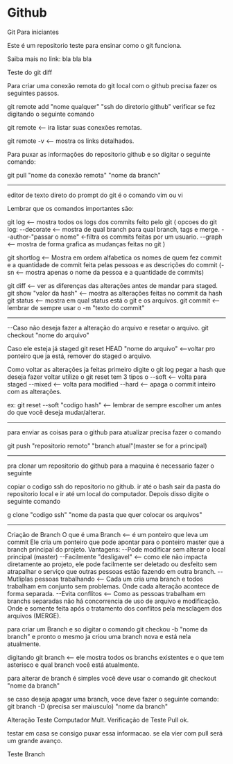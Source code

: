 # Github

Git Para iniciantes

Este é um repositorio teste para ensinar como o git funciona.

Saiba mais no link: bla bla bla

Teste do git diff

Para criar uma conexão remota do git local com o github precisa fazer os seguintes passos.

git remote add "nome qualquer" "ssh do diretorio github"
verificar se fez digitando o seguinte comando

git remote <-- ira listar suas conexões remotas.

git remote -v <-- mostra os links detalhados.

Para puxar as informações do repositorio github e so digitar o seguinte comando:

git pull "nome da conexão remota" "nome da branch"

----------------------------------------------------------------------

editor de texto direto do prompt do git é o comando vim ou vi

Lembrar que os comandos importantes são: 

git log <-- mostra todos os logs dos commits feito pelo git
(
   opcoes do git log:
   --decorate <-- mostra de qual branch para qual branch, tags e merge.
   --author-"passar o nome" <-filtra os commits feitas por um usuario.
   --graph <-- mostra de forma grafica as mudanças feitas no git
)

git shortlog <-- Mostra em ordem alfabetica os nomes de quem fez commit e a quantidade de commit feita pelas pessoas e as descrições do commit
(-sn <-- mostra apenas o nome da pessoa e a quantidade de commits)
 
git diff <-- ver as diferenças das alterações antes de mandar para staged.
git show "valor da hash" <-- mostra as alterações feitas no commit da hash
git status <-- mostra em qual status está o git e os arquivos. 
git commit <-- lembrar de sempre usar o -m "texto do commit"

-----------------------------------------------------------------------

--Caso não deseja fazer a alteração do arquivo e resetar o arquivo.
git checkout "nome do arquivo"

Caso ele esteja já staged
git reset HEAD "nome do arquivo" <--voltar pro ponteiro que ja está, remover do staged o arquivo.

Como voltar as alterações ja feitas
primeiro digite o git log
pegar a hash que deseja fazer voltar
utilize o git reset 
tem 3 tipos o
--soft <-- volta para staged
--mixed <-- volta para modified
--hard <-- apaga o commit inteiro com as alterações.

ex: git reset --soft "codigo hash" <-- lembrar de sempre escolher um antes do que você deseja mudar/alterar. 

--------------------------------------------------------------------------------

para enviar as coisas para o github para atualizar precisa fazer o comando

git push "repositorio remoto" "branch atual"(master se for a principal)

--------------------------------------------------------------------------------
pra clonar um repositorio do github para a maquina é necessario fazer o seguinte

copiar o codigo ssh do repositorio no github. ir até o bash
sair da pasta do repositorio local e ir até um local do computador.
Depois disso digite o seguinte comando

g clone "codigo ssh" "nome da pasta que quer colocar os arquivos"


-------------------------------------------------------------------------------

Criação de Branch
O que é uma Branch <-- é um ponteiro que leva um commit
Ele cria um ponteiro que pode apontar para o ponteiro master que a branch principal do projeto.
Vantagens: 
--Pode modificar sem alterar o local principal (master)
--Facilmente "desligavel" <-- como ele não impacta diretamente ao projeto, ele pode facilmente ser deletado ou desfeito sem atrapalhar o serviço que outras pessoas estão fazendo em outra branch.
--Mutliplas pessoas trabalhando <-- Cada um cria uma branch e todos trabalham em conjunto sem problemas. Onde cada alteração acontece de forma separada. 
--Evita conflitos <-- Como as pessoas trabalham em branchs separadas não há concorrencia de uso de arquivo e modificação. Onde e somente feita após o tratamento dos conflitos pela mesclagem dos arquivos (MERGE).

para criar um Branch e so digitar o comando
git checkou -b "nome da branch"
e pronto o mesmo ja criou uma branch nova e está nela atualmente.

digitando
git branch <-- ele mostra todos os branchs existentes e o que tem asterisco e qual branch você está atualmente.

para alterar de branch é simples você deve usar o comando
git checkout "nome da branch"

se caso deseja apagar uma branch, voce deve fazer o seguinte comando:
git branch -D (precisa ser maiusculo) "nome da branch"

Alteração Teste Computador Mult.
Verificação de Teste Pull
ok.

testar em casa se consigo puxar essa informacao. se ela vier com pull será um grande avanço.

Teste Branch
